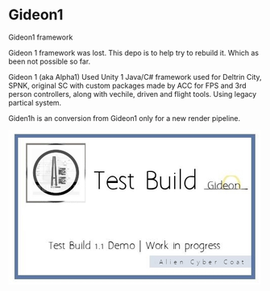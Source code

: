 # Gideon1
Gideon1 framework

Gideon 1 framework was lost. This depo is to help try to rebuild it. Which as been not possible so far.

Gideon 1 (aka Alpha1) Used Unity 1 Java/C# framework used for Deltrin City, SPNK, original SC with custom packages made by ACC for FPS and 3rd person controllers, along with vechile, driven and flight tools. Using legacy partical system.

Giden1h is an conversion from Gideon1 only for a new render pipeline.

![alt text](https://github.com/AlienCyberCoat/Gideon1/blob/55751cf34a6f189f737e91dd35e5919bb40e893d/gideon1.jpg)
